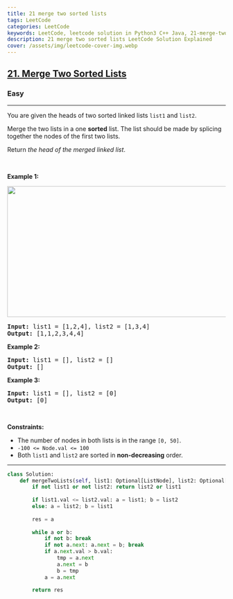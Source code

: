 ```yaml
---
title: 21 merge two sorted lists
tags: LeetCode
categories: LeetCode
keywords: LeetCode, leetcode solution in Python3 C++ Java, 21-merge-two-sorted-lists solution
description: 21 merge two sorted lists LeetCode Solution Explained
cover: /assets/img/leetcode-cover-img.webp
---
```





<h2><a href="https://leetcode.com/problems/merge-two-sorted-lists/">21. Merge Two Sorted Lists</a></h2><h3>Easy</h3><hr><div><p>You are given the heads of two sorted linked lists <code>list1</code> and <code>list2</code>.</p>

<p>Merge the two lists in a one <strong>sorted</strong> list. The list should be made by splicing together the nodes of the first two lists.</p>

<p>Return <em>the head of the merged linked list</em>.</p>

<p>&nbsp;</p>
<p><strong>Example 1:</strong></p>
<img alt="" src="https://assets.leetcode.com/uploads/2020/10/03/merge_ex1.jpg" style="width: 662px; height: 302px;">
<pre><strong>Input:</strong> list1 = [1,2,4], list2 = [1,3,4]
<strong>Output:</strong> [1,1,2,3,4,4]
</pre>

<p><strong>Example 2:</strong></p>

<pre><strong>Input:</strong> list1 = [], list2 = []
<strong>Output:</strong> []
</pre>

<p><strong>Example 3:</strong></p>

<pre><strong>Input:</strong> list1 = [], list2 = [0]
<strong>Output:</strong> [0]
</pre>

<p>&nbsp;</p>
<p><strong>Constraints:</strong></p>

<ul>
	<li>The number of nodes in both lists is in the range <code>[0, 50]</code>.</li>
	<li><code>-100 &lt;= Node.val &lt;= 100</code></li>
	<li>Both <code>list1</code> and <code>list2</code> are sorted in <strong>non-decreasing</strong> order.</li>
</ul>
</div>

---




```python
class Solution:
    def mergeTwoLists(self, list1: Optional[ListNode], list2: Optional[ListNode]) -> Optional[ListNode]:
        if not list1 or not list2: return list2 or list1
        
        if list1.val <= list2.val: a = list1; b = list2
        else: a = list2; b = list1
        
        res = a
        
        while a or b:
            if not b: break
            if not a.next: a.next = b; break
            if a.next.val > b.val:
                tmp = a.next
                a.next = b
                b = tmp
            a = a.next
        
        return res
```
